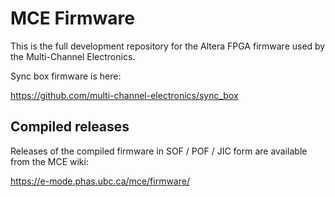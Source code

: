 # MCE Firmware

This is the full development repository for the Altera FPGA firmware used by the Multi-Channel Electronics.

Sync box firmware is here:

  https://github.com/multi-channel-electronics/sync_box

## Compiled releases

Releases of the compiled firmware in SOF / POF / JIC form are available from the MCE wiki:

  https://e-mode.phas.ubc.ca/mce/firmware/
